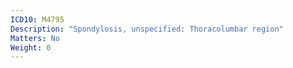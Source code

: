 ```yaml
---
ICD10: M4795
Description: "Spondylosis, unspecified: Thoracolumbar region"
Matters: No
Weight: 0
---
```


